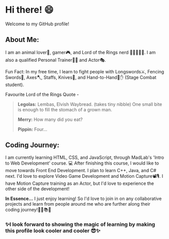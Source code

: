 # Hi there! 😄

Welcome to my GitHub profile!

## About Me:
I am an animal lover🐶, gamer🎮, and Lord of the Rings nerd 🧝🧙‍♂️💍🥔. I am also a qualified Personal Trainer🏋️‍♀️ and Actor🎭.

Fun Fact: In my free time, I learn to fight people with Longswords⚔️, Fencing Swords🤺, Axes🪓, Staffs, Knives🔪, and Hand-to-Hand🤜✋ (Stage Combat student).

Favourite Lord of the Rings Quote -  
> __Legolas:__ Lembas, Elvish Waybread. (takes tiny nibble) One small bite is enough to fill the stomach of a grown man.
> 
> __Merry:__ How many did you eat?
> 
> __Pippin:__ Four...

## Coding Journey:
I am currently learning HTML, CSS, and JavaScript, through MadLab's 'Intro to Web Development' course. 💻
After finishing this course, I would like to move towards Front End Development.
I plan to learn C++, Java, and C# next. I'd love to explore Video Game Development and Motion Capture📽️🎙️.
I have Motion Capture training as an Actor, but I'd love to experience the other side of the development!

__In Essence...__
I just enjoy learning! So I'd love to join in on any collaborative projects and learn from people around me who are further along their coding journey!👩‍🎓📚📓

### ✨I look forward to showing the magic of learning by making this profile look cooler and cooler 😎✨
